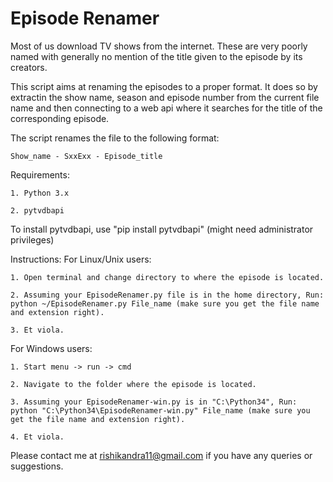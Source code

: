 <h1>Episode Renamer</h1>
<p>Most of us download TV shows from the internet. These are very poorly named with generally no mention of the title given to the episode by its creators.</p>
<p>
This script aims at renaming the episodes to a proper format. It does so by extractin the show name, season and episode number from the current file name and then connecting to a web api where it searches for the title of the corresponding episode.
</p>
The script renames the file to the following format:
	
	Show_name - SxxExx - Episode_title

Requirements:
	
	1. Python 3.x
	
	2. pytvdbapi

To install pytvdbapi, use "pip install pytvdbapi" (might need administrator privileges)

Instructions:
For Linux/Unix users:
	
	1. Open terminal and change directory to where the episode is located.
	
	2. Assuming your EpisodeRenamer.py file is in the home directory, Run: python ~/EpisodeRenamer.py File_name (make sure you get the file name and extension right).
	
	3. Et viola.

For Windows users:
	
	1. Start menu -> run -> cmd
	
	2. Navigate to the folder where the episode is located.
	
	3. Assuming your EpisodeRenamer-win.py is in "C:\Python34", Run: python "C:\Python34\EpisodeRenamer-win.py" File_name (make sure you get the file name and extension right).
	
	4. Et viola.

Please contact me at rishikandra11@gmail.com if you have any queries or suggestions.